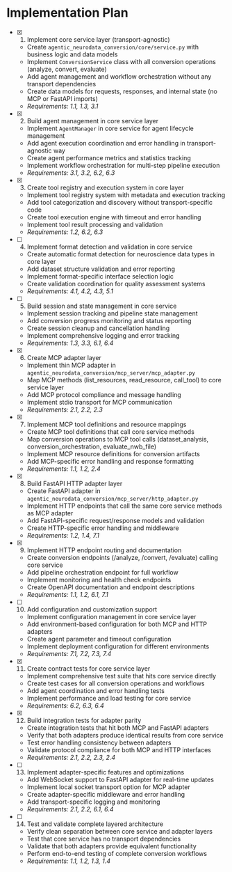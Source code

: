# Implementation Plan

- [x] 1. Implement core service layer (transport-agnostic)
  - Create `agentic_neurodata_conversion/core/service.py` with business logic
    and data models
  - Implement `ConversionService` class with all conversion operations (analyze,
    convert, evaluate)
  - Add agent management and workflow orchestration without any transport
    dependencies
  - Create data models for requests, responses, and internal state (no MCP or
    FastAPI imports)
  - _Requirements: 1.1, 1.3, 3.1_

- [x] 2. Build agent management in core service layer
  - Implement `AgentManager` in core service for agent lifecycle management
  - Add agent execution coordination and error handling in transport-agnostic
    way
  - Create agent performance metrics and statistics tracking
  - Implement workflow orchestration for multi-step pipeline execution
  - _Requirements: 3.1, 3.2, 6.2, 6.3_

- [x] 3. Create tool registry and execution system in core layer
  - Implement tool registry system with metadata and execution tracking
  - Add tool categorization and discovery without transport-specific code
  - Create tool execution engine with timeout and error handling
  - Implement tool result processing and validation
  - _Requirements: 1.2, 6.2, 6.3_

- [ ] 4. Implement format detection and validation in core service
  - Create automatic format detection for neuroscience data types in core layer
  - Add dataset structure validation and error reporting
  - Implement format-specific interface selection logic
  - Create validation coordination for quality assessment systems
  - _Requirements: 4.1, 4.2, 4.3, 5.1_

- [ ] 5. Build session and state management in core service
  - Implement session tracking and pipeline state management
  - Add conversion progress monitoring and status reporting
  - Create session cleanup and cancellation handling
  - Implement comprehensive logging and error tracking
  - _Requirements: 1.3, 3.3, 6.1, 6.4_

- [x] 6. Create MCP adapter layer
  - Implement thin MCP adapter in
    `agentic_neurodata_conversion/mcp_server/mcp_adapter.py`
  - Map MCP methods (list_resources, read_resource, call_tool) to core service
    layer
  - Add MCP protocol compliance and message handling
  - Implement stdio transport for MCP communication
  - _Requirements: 2.1, 2.2, 2.3_

- [x] 7. Implement MCP tool definitions and resource mappings
  - Create MCP tool definitions that call core service methods
  - Map conversion operations to MCP tool calls (dataset_analysis,
    conversion_orchestration, evaluate_nwb_file)
  - Implement MCP resource definitions for conversion artifacts
  - Add MCP-specific error handling and response formatting
  - _Requirements: 1.1, 1.2, 2.4_

- [x] 8. Build FastAPI HTTP adapter layer
  - Create FastAPI adapter in
    `agentic_neurodata_conversion/mcp_server/http_adapter.py`
  - Implement HTTP endpoints that call the same core service methods as MCP
    adapter
  - Add FastAPI-specific request/response models and validation
  - Create HTTP-specific error handling and middleware
  - _Requirements: 1.2, 1.4, 7.1_

- [x] 9. Implement HTTP endpoint routing and documentation
  - Create conversion endpoints (/analyze, /convert, /evaluate) calling core
    service
  - Add pipeline orchestration endpoint for full workflow
  - Implement monitoring and health check endpoints
  - Create OpenAPI documentation and endpoint descriptions
  - _Requirements: 1.1, 1.2, 6.1, 7.1_

- [ ] 10. Add configuration and customization support
  - Implement configuration management in core service layer
  - Add environment-based configuration for both MCP and HTTP adapters
  - Create agent parameter and timeout configuration
  - Implement deployment configuration for different environments
  - _Requirements: 7.1, 7.2, 7.3, 7.4_

- [x] 11. Create contract tests for core service layer
  - Implement comprehensive test suite that hits core service directly
  - Create test cases for all conversion operations and workflows
  - Add agent coordination and error handling tests
  - Implement performance and load testing for core service
  - _Requirements: 6.2, 6.3, 6.4_

- [x] 12. Build integration tests for adapter parity
  - Create integration tests that hit both MCP and FastAPI adapters
  - Verify that both adapters produce identical results from core service
  - Test error handling consistency between adapters
  - Validate protocol compliance for both MCP and HTTP interfaces
  - _Requirements: 2.1, 2.2, 2.3, 2.4_

- [ ] 13. Implement adapter-specific features and optimizations
  - Add WebSocket support to FastAPI adapter for real-time updates
  - Implement local socket transport option for MCP adapter
  - Create adapter-specific middleware and error handling
  - Add transport-specific logging and monitoring
  - _Requirements: 2.1, 2.2, 6.1, 6.4_

- [ ] 14. Test and validate complete layered architecture
  - Verify clean separation between core service and adapter layers
  - Test that core service has no transport dependencies
  - Validate that both adapters provide equivalent functionality
  - Perform end-to-end testing of complete conversion workflows
  - _Requirements: 1.1, 1.2, 1.3, 1.4_
